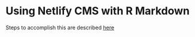 # Using Netlify CMS with R Markdown

Steps to accomplish this are described [here](https://www.gerkelab.com/blog/2021/04/netlifycms-rmd-ghpages/)
